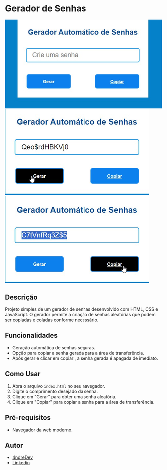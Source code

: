 # Gerador de Senhas

![Gerador de Senhas](./assets/printsDoProjeto/inicio.jpg)
![Gerador de Senhas](./assets/printsDoProjeto/funcionando.jpg)
![Gerador de Senhas](./assets/printsDoProjeto/copiando.jpg)

## Descrição

Projeto simples de um gerador de senhas desenvolvido com HTML, CSS e JavaScript. O gerador permite a criação de senhas aleatórias que podem ser copiadas e coladas conforme necessário.

## Funcionalidades

- Geração automática de senhas seguras.
- Opção para copiar a senha gerada para a área de transferência.
- Após gerar e clicar em copiar , a senha gerada é apagada de imediato.

## Como Usar

1. Abra o arquivo `index.html` no seu navegador.
2. Digite o comprimento desejado da senha.
3. Clique em "Gerar" para obter uma senha aleatória.
4. Clique em "Copiar" para copiar a senha para a área de transferência.

## Pré-requisitos

- Navegador da web moderno.

## Autor

- [4ndreDev](https://github.com/4ndreDev)
- [Linkedin](https://www.linkedin.com/in/andr%C3%A9-luis-3073aa2ab/)


